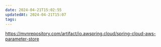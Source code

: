 ```yaml
---
date: 2024-04-21T15:02:55
updatedAt: 2024-04-21T15:07
tags: 
---
```

https://mvnrepository.com/artifact/io.awspring.cloud/spring-cloud-aws-parameter-store